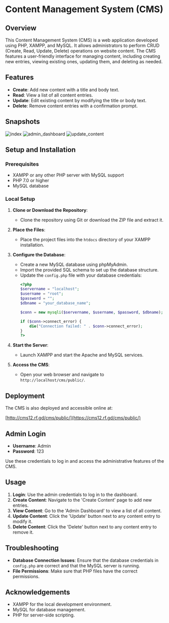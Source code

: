 # Content Management System (CMS)

## Overview

This Content Management System (CMS) is a web application developed using PHP, XAMPP, and MySQL. It allows administrators to perform CRUD (Create, Read, Update, Delete) operations on website content. The CMS features a user-friendly interface for managing content, including creating new entries, viewing existing ones, updating them, and deleting as needed.

## Features

- **Create**: Add new content with a title and body text.
- **Read**: View a list of all content entries.
- **Update**: Edit existing content by modifying the title or body text.
- **Delete**: Remove content entries with a confirmation prompt.

## Snapshots
  
  ![index](https://github.com/user-attachments/assets/90b820c7-c2f6-4f80-8f8d-de17278a65e7)
  ![admin_dashboard](https://github.com/user-attachments/assets/7c77041e-cefe-4794-9eb1-8500ada244c1)
  ![update_content](https://github.com/user-attachments/assets/2d9fb4fc-175a-455c-a5aa-d70542170c2b)



## Setup and Installation

### Prerequisites

- XAMPP or any other PHP server with MySQL support
- PHP 7.0 or higher
- MySQL database

### Local Setup

1. **Clone or Download the Repository**:
   - Clone the repository using Git or download the ZIP file and extract it.

2. **Place the Files**:
   - Place the project files into the `htdocs` directory of your XAMPP installation.

3. **Configure the Database**:
   - Create a new MySQL database using phpMyAdmin.
   - Import the provided SQL schema to set up the database structure.
   - Update the `config.php` file with your database credentials:
     ```php
     <?php
     $servername = "localhost";
     $username = "root";
     $password = "";
     $dbname = "your_database_name";
     
     $conn = new mysqli($servername, $username, $password, $dbname);
     
     if ($conn->connect_error) {
         die("Connection failed: " . $conn->connect_error);
     }
     ?>
     ```

4. **Start the Server**:
   - Launch XAMPP and start the Apache and MySQL services.

5. **Access the CMS**:
   - Open your web browser and navigate to `http://localhost/cms/public/`.

## Deployment

The CMS is also deployed and accessible online at:

[http://cms12.rf.gd/cms/public/](https://cms12.rf.gd/cms/public/)

## Admin Login

- **Username**: Admin
- **Password**: 123

Use these credentials to log in and access the administrative features of the CMS.

## Usage

1. **Login**: Use the admin credentials to log in to the dashboard.
2. **Create Content**: Navigate to the 'Create Content' page to add new entries.
3. **View Content**: Go to the 'Admin Dashboard' to view a list of all content.
4. **Update Content**: Click the 'Update' button next to any content entry to modify it.
5. **Delete Content**: Click the 'Delete' button next to any content entry to remove it.

## Troubleshooting

- **Database Connection Issues**: Ensure that the database credentials in `config.php` are correct and that the MySQL server is running.
- **File Permissions**: Make sure that PHP files have the correct permissions.

## Acknowledgements

- XAMPP for the local development environment.
- MySQL for database management.
- PHP for server-side scripting.

